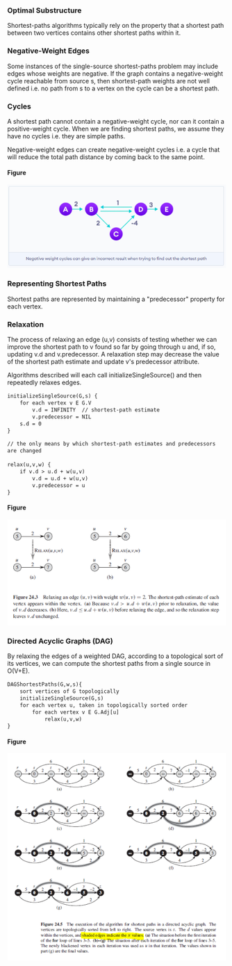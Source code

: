 ### Optimal Substructure

Shortest-paths algorithms typically rely on the property that a shortest path between two vertices contains other shortest paths within it.

### Negative-Weight Edges

Some instances of the single-source shortest-paths problem may include edges whose weights are negative. If the graph contains a negative-weight cycle reachable from source s, then shortest-path weights are not well defined i.e. no path from s to a vertex on the cycle can be a shortest path.

### Cycles

A shortest path cannot contain a negative-weight cycle, nor can it contain a positive-weight cycle. When we are finding shortest paths, we assume they have no cycles i.e. they are simple paths.

Negative-weight edges can create negative-weight cycles i.e. a cycle that will reduce the total path distance by coming back to the same point.

#### Figure

<img src="../../../images/negative-weight-cycles.PNG">

### Representing Shortest Paths

Shortest paths are represented by maintaining a "predecessor" property for each vertex.

### Relaxation

The process of relaxing an edge (u,v) consists of testing whether we can improve the shortest path to v found so far by going through u and, if so, updating v.d and v.predecessor. A relaxation step may decrease the value of the shortest path estimate and update v's predecessor attribute.

Algorithms described will each call initializeSingleSource() and then repeatedly relaxes edges.

```
initializeSingleSource(G,s) {
    for each vertex v E G.V
        v.d = INFINITY  // shortest-path estimate
        v.predecessor = NIL
    s.d = 0
}
```

```
// the only means by which shortest-path estimates and predecessors are changed

relax(u,v,w) {
    if v.d > u.d + w(u,v)
        v.d = u.d + w(u,v)
        v.predecessor = u
}
```

#### Figure

<img src="../../../images/shortest-paths-relaxation.PNG">


### Directed Acyclic Graphs (DAG)

By relaxing the edges of a weighted DAG, according to a topological sort of its vertices, we can compute the shortest paths from a single source in O(V+E). 

```
DAGShortestPaths(G,w,s){
    sort vertices of G topologically
    initializeSingleSource(G,s)
    for each vertex u, taken in topologically sorted order
        for each vertex v E G.Adj[u]
            relax(u,v,w)
}
```

#### Figure

<img src="../../../images/dag-shortest-paths.PNG">
